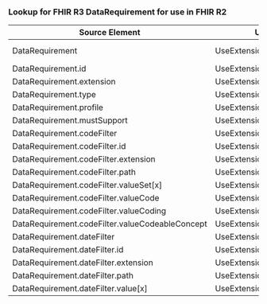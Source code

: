 ### Lookup for FHIR R3 DataRequirement for use in FHIR R2

| Source Element | Usage | Target |
| -------------- | ----- | ------ |
| DataRequirement | UseExtension | http://hl7.org/fhir/3.0/StructureDefinition/extension-DataRequirement |
| DataRequirement.id | UseExtensionFromAncestor | - |
| DataRequirement.extension | UseExtensionFromAncestor | - |
| DataRequirement.type | UseExtensionFromAncestor | - |
| DataRequirement.profile | UseExtensionFromAncestor | - |
| DataRequirement.mustSupport | UseExtensionFromAncestor | - |
| DataRequirement.codeFilter | UseExtensionFromAncestor | - |
| DataRequirement.codeFilter.id | UseExtensionFromAncestor | - |
| DataRequirement.codeFilter.extension | UseExtensionFromAncestor | - |
| DataRequirement.codeFilter.path | UseExtensionFromAncestor | - |
| DataRequirement.codeFilter.valueSet[x] | UseExtensionFromAncestor | - |
| DataRequirement.codeFilter.valueCode | UseExtensionFromAncestor | - |
| DataRequirement.codeFilter.valueCoding | UseExtensionFromAncestor | - |
| DataRequirement.codeFilter.valueCodeableConcept | UseExtensionFromAncestor | - |
| DataRequirement.dateFilter | UseExtensionFromAncestor | - |
| DataRequirement.dateFilter.id | UseExtensionFromAncestor | - |
| DataRequirement.dateFilter.extension | UseExtensionFromAncestor | - |
| DataRequirement.dateFilter.path | UseExtensionFromAncestor | - |
| DataRequirement.dateFilter.value[x] | UseExtensionFromAncestor | - |
